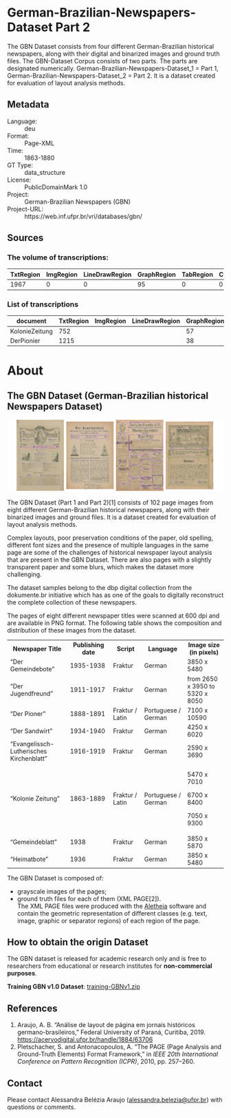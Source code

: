 <div>
   <h1 id="title">German-Brazilian-Newspapers-Dataset Part 2</h1>
   <p id="paragraph">The GBN Dataset consists from four different German-Brazilian historical
newspapers, along with their digital and binarized images and ground truth
files. The GBN-Dataset Corpus consists of two parts. 
The parts are designated numerically. 
German-Brazilian-Newspapers-Dataset_1 = Part 1,
German-Brazilian-Newspapers-Dataset_2 = Part 2.
It is a dataset created for evaluation of layout analysis methods.
</p>
   <h2>Metadata</h2>
   <dl class="grid">
      <dt id="Language">Language:</dt>
      <dd>deu</dd>
      <dt id="Format">Format:</dt>
      <dd>Page-XML</dd>
      <dt id="Time">Time:</dt>
      <dd>1863-1880</dd>
      <dt id="GTT">GT Type:</dt>
      <dd>data_structure</dd>
      <dt id="License">License:</dt>
      <dd>PublicDomainMark 1.0</dd>
      <dt id="Project">Project:</dt>
      <dd>German-Brazilian Newspapers (GBN) </dd>
      <dt id="Project-URL">Project-URL:</dt>
      <dd>https://web.inf.ufpr.br/vri/databases/gbn/</dd>
   </dl>
   <h2>Sources</h2>
   <h3>The volume of transcriptions:</h3>
   <table id="table_id">
      <thead>
         <tr>
            <th>TxtRegion</th>
            <th>ImgRegion</th>
            <th>LineDrawRegion</th>
            <th>GraphRegion</th>
            <th>TabRegion</th>
            <th>ChartRegion</th>
            <th>SepRegion</th>
            <th>MathRegion</th>
            <th>ChemRegion</th>
            <th>MusicRegion</th>
            <th>AdRegion</th>
            <th>NoiseRegion</th>
            <th>UnkownRegion</th>
            <th>CustomRegion</th>
            <th>TextLine</th>
            <th>Page</th>
         </tr>
      </thead>
      <tbody>
         <tr>
            <td>1967</td>
            <td>0</td>
            <td>0</td>
            <td>95</td>
            <td>0</td>
            <td>0</td>
            <td>467</td>
            <td>0</td>
            <td>0</td>
            <td>0</td>
            <td>0</td>
            <td>0</td>
            <td>0</td>
            <td>0</td>
            <td>0</td>
            <td>34</td>
         </tr>
      </tbody>
   </table>
   <div id="transcriptions">
      <h3>List of transcriptions</h3>
      <div>
         <table id="table_id" class="display">
            <thead>
               <tr>
                  <th>document</th>
                  <th>TxtRegion</th>
                  <th>ImgRegion</th>
                  <th>LineDrawRegion</th>
                  <th>GraphRegion</th>
                  <th>TabRegion</th>
                  <th>ChartRegion</th>
                  <th>SepRegion</th>
                  <th>MathRegion</th>
                  <th>ChemRegion</th>
                  <th>MusicRegion</th>
                  <th>AdRegion</th>
                  <th>NoiseRegion</th>
                  <th>UnkownRegion</th>
                  <th>CustomRegion</th>
                  <th>TextLine</th>
                  <th>Page</th>
               </tr>
            </thead>
            <tbody>
               <tr>
                  <td>KolonieZeitung</td>
                  <td>752</td>
                  <td/>
                  <td/>
                  <td>57</td>
                  <td/>
                  <td/>
                  <td>256</td>
                  <td/>
                  <td/>
                  <td/>
                  <td/>
                  <td/>
                  <td/>
                  <td/>
                  <td/>
                  <td>17</td>
               </tr>
               <tr>
                  <td>DerPionier</td>
                  <td>1215</td>
                  <td/>
                  <td/>
                  <td>38</td>
                  <td/>
                  <td/>
                  <td>211</td>
                  <td/>
                  <td/>
                  <td/>
                  <td/>
                  <td/>
                  <td/>
                  <td/>
                  <td/>
                  <td>17</td>
               </tr>
            </tbody>
         </table>
      </div>
   </div>
   <div id="extent">
      <h1>About</h1>
      <h2>The GBN Dataset (German-Brazilian historical Newspapers Dataset)</h2>
      <p>
         <img fetchpriority="high"
              decoding="async"
              class="size-full wp-image-566 aligncenter"
              src="GBNdatabase.png"/>
      </p>
      <p>The GBN Dataset (Part 1 and Part 2)[1] consists of 102 page images from eight different German-Brazilian historical newspapers, along with their binarized images and ground files. It is a dataset created for evaluation of layout analysis methods.</p>
      <p>Complex layouts, poor preservation conditions of the paper, old spelling, different font sizes and the presence of multiple languages in the same page are some of the challenges of historical newspaper layout analysis that are present in the GBN Dataset. There are also pages with a slightly transparent paper and some blurs, which makes the dataset more challenging.</p>
      <p>The dataset samples belong to the dbp digital collection from the dokumente.br initiative which has as one of the goals to digitally reconstruct the complete collection of these newspapers.</p>
      <p>The pages of eight different newspaper titles were scanned at 600 dpi and are available in PNG format. The following table shows the composition and distribution of these images from the dataset.</p>
      <table>
         <tbody>
            <tr>
               <td style="width: 127.75px;text-align: center">
                  <strong>Newspaper Title</strong>
               </td>
               <td style="width: 88.35px;text-align: center">
                  <strong>Publishing date</strong>
               </td>
               <td style="width: 60.4px;text-align: center">
                  <strong>Script</strong>
               </td>
               <td style="width: 87.4333px;text-align: center">
                  <strong>Language</strong>
               </td>
               <td style="width: 83.0667px;text-align: center">
                  <strong>Image size (in pixels)</strong>
               </td>
            </tr>
            <tr>
               <td style="width: 127.75px;text-align: left">“Der Gemeindebote”</td>
               <td style="width: 88.35px">1935-1938</td>
               <td style="width: 60.4px">Fraktur</td>
               <td style="width: 87.4333px">German</td>
               <td style="width: 83.0667px">3850 x 5480</td>
            </tr>
            <tr>
               <td style="width: 127.75px;text-align: left">“Der Jugendfreund”</td>
               <td style="width: 88.35px">1911-1917</td>
               <td style="width: 60.4px">Fraktur</td>
               <td style="width: 87.4333px">German</td>
               <td style="width: 83.0667px">from 2650 x 3950 to 5320 x 8050</td>
            </tr>
            <tr>
               <td style="width: 127.75px;text-align: left">“Der Pioner”</td>
               <td style="width: 88.35px">1888-1891</td>
               <td style="width: 60.4px">Fraktur / Latin</td>
               <td style="width: 87.4333px">Portuguese / German</td>
               <td style="width: 83.0667px">7100 x 10590</td>
            </tr>
            <tr>
               <td style="width: 127.75px;text-align: left">“Der Sandwirt”</td>
               <td style="width: 88.35px">1934-1940</td>
               <td style="width: 60.4px">Fraktur</td>
               <td style="width: 87.4333px">German</td>
               <td style="width: 83.0667px">4250 x 6020</td>
            </tr>
            <tr>
               <td style="width: 127.75px;text-align: left">“Evangelissch-Lutherisches Kirchenblatt”</td>
               <td style="width: 88.35px">1916-1919</td>
               <td style="width: 60.4px">Fraktur</td>
               <td style="width: 87.4333px">German</td>
               <td style="width: 83.0667px">2590 x 3690</td>
            </tr>
            <tr>
               <td style="width: 127.75px;text-align: left">“Kolonie Zeitung”</td>
               <td style="width: 88.35px">1863-1889</td>
               <td style="width: 60.4px">Fraktur / Latin</td>
               <td style="width: 87.4333px">Portuguese / German</td>
               <td style="width: 83.0667px">
                  <p>5470 x 7010</p>
                  <p>6700 x 8400</p>
                  <p>7050 x 9300</p>
               </td>
            </tr>
            <tr>
               <td style="width: 127.75px;text-align: left">“Gemeindeblatt”</td>
               <td style="width: 88.35px">1938</td>
               <td style="width: 60.4px">Fraktur</td>
               <td style="width: 87.4333px">German</td>
               <td style="width: 83.0667px">3850 x 5870</td>
            </tr>
            <tr>
               <td style="width: 127.75px;text-align: left">“Heimatbote”</td>
               <td style="width: 88.35px">1936</td>
               <td style="width: 60.4px">Fraktur</td>
               <td style="width: 87.4333px">German</td>
               <td style="width: 83.0667px">3850 x 5480</td>
            </tr>
         </tbody>
      </table>
      <p>The GBN Dataset is composed of:</p>
      <ul>
         <li>grayscale images of the pages;</li>
         <li>ground truth files for each of them (XML PAGE[2]).<br/> 
              The XML PAGE files were produced with the <a href="https://www.primaresearch.org/tools/Aletheia">Aletheia</a> software and 
              contain the geometric representation of different classes (e.g. text, image, graphic or separator regions) of each region of the page. 
          </li>
      </ul>
      <h2>How to obtain the origin Dataset</h2>
      <p>The GBN dataset is released for academic research only and is free to researchers from educational or research institutes for <strong>non-commercial purposes</strong>.</p>
      <p>
         <strong>Training GBN v1.0 Dataset</strong>: <a href="http://www.inf.ufpr.br/vri/databases/training-GBNv1.zip">training-GBNv1.zip</a>
      </p>
      <h2>References</h2>
      <ol>
         <li>Araujo, A. B.  “Análise de layout de página em jornais históricos germano-brasileiros,” Federal University of Paraná, Curitiba, 2019. <a href="https://acervodigital.ufpr.br/handle/1884/63706">https://acervodigital.ufpr.br/handle/1884/63706</a>
         </li>
         <li>Pletschacher, S. and Antonacopoulos, A. “The PAGE (Page Analysis and Ground-Truth Elements) Format Framework,” in <em>IEEE 20th International Conference on Pattern Recognition (ICPR)</em>, 2010, pp. 257–260.</li>
      </ol>
      <h2>Contact</h2>
      <p>Please contact Alessandra Belézia Araujo (<a href="mailto:alessandra.belezia@ufpr.br">alessandra.belezia@ufpr.br</a>) with questions or comments.<a href="https://web.inf.ufpr.br/vri/icdar2019-gbnla/"/>
      </p>
   </div>
</div>
